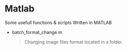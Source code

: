 # Matlab
Some usefull functions &amp; scripts Written in MATLAB

- batch_format_change.m
  >Changing image files format located in a folder.
